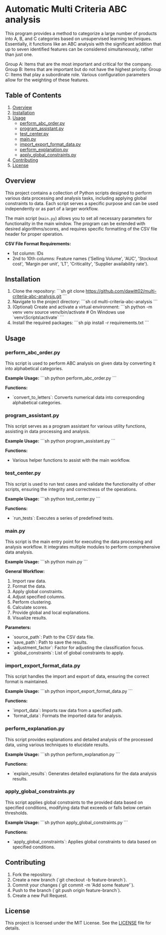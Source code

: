 
# Automatic Multi Criteria ABC analysis

This program provides a method to categorize a large number of products into A, B, and C categories based on unsupervised learning techniques. Essentially, it functions like an ABC analysis with the significant addition that up to seven identified features can be considered simultaneously, rather than just one.

Group A: Items that are the most important and critical for the company.
Group B: Items that are important but do not have the highest priority.
Group C: Items that play a subordinate role.
Various configuration parameters allow for the weighting of these features.

## Table of Contents

1. [Overview](#overview)
2. [Installation](#installation)
3. [Usage](#usage)
    - [perform_abc_order.py](#perform_abc_orderpy)
    - [program_assistant.py](#program_assistantpy)
    - [test_center.py](#test_centerpy)
    - [main.py](#mainpy)
    - [import_export_format_data.py](#import_export_format_datapy)
    - [perform_explanation.py](#perform_explanationpy)
    - [apply_global_constraints.py](#apply_global_constraintspy)
4. [Contributing](#contributing)
5. [License](#license)

## Overview

This project contains a collection of Python scripts designed to perform various data processing and analysis tasks, including applying global constraints to data. Each script serves a specific purpose and can be used independently or as part of a larger workflow.

The main script (`main.py`) allows you to set all necessary parameters for functionality in the main window. The program can be extended with desired algorithms/scores, and requires specific formatting of the CSV file header for proper operation.

**CSV File Format Requirements:**
- 1st column: IDs
- 2nd to 10th columns: Feature names ('Selling Volume', 'AUC', 'Stockout cost', 'Margin per unit', 'LT', 'Criticality', 'Supplier availability rate').

## Installation

1. Clone the repository:
    \`\`\`sh
    git clone https://github.com/dawitt02/multi-criteria-abc-analysis.git
    \`\`\`
2. Navigate to the project directory:
    \`\`\`sh
    cd multi-criteria-abc-analysis
    \`\`\`
3. (Optional) Create and activate a virtual environment:
    \`\`\`sh
    python -m venv venv
    source venv/bin/activate  # On Windows use \`venv\Scripts\activate\`
    \`\`\`
4. Install the required packages:
    \`\`\`sh
    pip install -r requirements.txt
    \`\`\`

## Usage

### perform_abc_order.py

This script is used to perform ABC analysis on given data by converting it into alphabetical categories.

**Example Usage:**
\`\`\`sh
python perform_abc_order.py
\`\`\`

**Functions:**
- \`convert_to_letters\`: Converts numerical data into corresponding alphabetical categories.

### program_assistant.py

This script serves as a program assistant for various utility functions, assisting in data processing and analysis.

**Example Usage:**
\`\`\`sh
python program_assistant.py
\`\`\`

**Functions:**
- Various helper functions to assist with the main workflow.

### test_center.py

This script is used to run test cases and validate the functionality of other scripts, ensuring the integrity and correctness of the operations.

**Example Usage:**
\`\`\`sh
python test_center.py
\`\`\`

**Functions:**
- \`run_tests\`: Executes a series of predefined tests.

### main.py

This script is the main entry point for executing the data processing and analysis workflow. It integrates multiple modules to perform comprehensive data analysis.

**Example Usage:**
\`\`\`sh
python main.py
\`\`\`

**General Workflow:**
1. Import raw data.
2. Format the data.
3. Apply global constraints.
4. Adjust specified columns.
5. Perform clustering.
6. Calculate scores.
7. Provide global and local explanations.
8. Visualize results.

**Parameters:**
- \`source_path\`: Path to the CSV data file.
- \`save_path\`: Path to save the results.
- \`adjustment_factor\`: Factor for adjusting the classification focus.
- \`global_constraints\`: List of global constraints to apply.

### import_export_format_data.py

This script handles the import and export of data, ensuring the correct format is maintained.

**Example Usage:**
\`\`\`sh
python import_export_format_data.py
\`\`\`

**Functions:**
- \`import_data\`: Imports raw data from a specified path.
- \`format_data\`: Formats the imported data for analysis.

### perform_explanation.py

This script provides explanations and detailed analysis of the processed data, using various techniques to elucidate results.

**Example Usage:**
\`\`\`sh
python perform_explanation.py
\`\`\`

**Functions:**
- \`explain_results\`: Generates detailed explanations for the data analysis results.

### apply_global_constraints.py

This script applies global constraints to the provided data based on specified conditions, modifying data that exceeds or falls below certain thresholds.

**Example Usage:**
\`\`\`sh
python apply_global_constraints.py
\`\`\`

**Functions:**
- \`apply_global_constraints\`: Applies global constraints to data based on specified conditions.

## Contributing

1. Fork the repository.
2. Create a new branch (\`git checkout -b feature-branch\`).
3. Commit your changes (\`git commit -m 'Add some feature'\`).
4. Push to the branch (\`git push origin feature-branch\`).
5. Create a new Pull Request.

## License

This project is licensed under the MIT License. See the [LICENSE](LICENSE) file for details.
